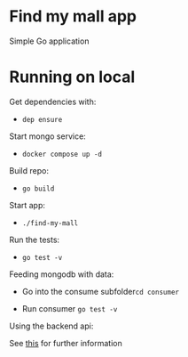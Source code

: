 # Find my mall app
Simple Go application

# Running on local

Get dependencies with:
* `dep ensure`

Start mongo service:
* `docker compose up -d`

Build repo:
* `go build`

Start app:
* `./find-my-mall`

Run the tests:
* `go test -v`

Feeding mongodb with data:
* Go into the consume subfolder`cd consumer`

* Run consumer `go test -v`

Using the backend api:

See [this](swagger.yaml) for further information
